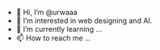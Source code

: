 - 👋 Hi, I’m @urwaaa
- 👀 I’m interested in web designing and AI.
- 🌱 I’m currently learning ...
- 📫 How to reach me ...

<!---
urwaaa/urwaaa is a ✨ special ✨ repository because its `README.md` (this file) appears on your GitHub profile.
You can click the Preview link to take a look at your changes.
--->
